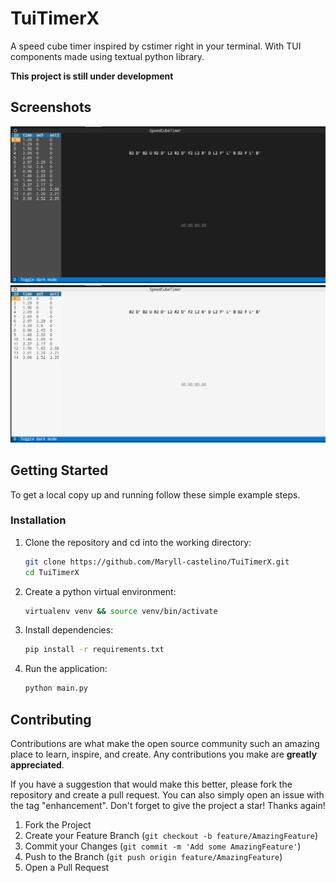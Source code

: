 # TuiTimerX
A speed cube timer inspired by cstimer right in your terminal.
With TUI components made using textual python library.

**This project is still under development**

<!-- Screenshots -->
## Screenshots

![TuiTimerX-dark](screenshots/screencap-dark.png)
![TuiTimerX-light](screenshots/screencap-light.png)

<!-- GETTING STARTED -->
## Getting Started

To get a local copy up and running follow these simple example steps.


### Installation

1. Clone the repository and cd into the working directory:
   ```sh
   git clone https://github.com/Maryll-castelino/TuiTimerX.git
   cd TuiTimerX
   ```
2. Create a python virtual environment:
   ```sh
   virtualenv venv && source venv/bin/activate
   ```
3. Install dependencies:
   ```sh
   pip install -r requirements.txt
   ```
4. Run the application:
   ```sh
   python main.py
   ```

<!-- Contributing -->
## Contributing

Contributions are what make the open source community such an amazing place to learn, inspire, and create. Any contributions you make are **greatly appreciated**.

If you have a suggestion that would make this better, please fork the repository and create a pull request. You can also simply open an issue with the tag "enhancement".
Don't forget to give the project a star! Thanks again!

1. Fork the Project
2. Create your Feature Branch (`git checkout -b feature/AmazingFeature`)
3. Commit your Changes (`git commit -m 'Add some AmazingFeature'`)
4. Push to the Branch (`git push origin feature/AmazingFeature`)
5. Open a Pull Request

